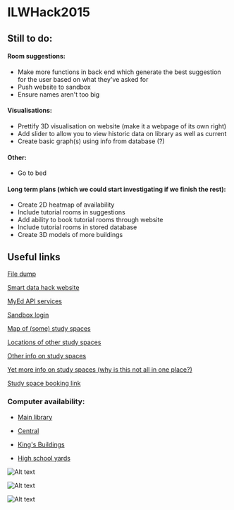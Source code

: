 # ILWHack2015

## Still to do:

#### Room suggestions:

- Make more functions in back end which generate the best suggestion for the user based on what they've asked for
- Push website to sandbox
- Ensure names aren't too big

#### Visualisations:

- Prettify 3D visualisation on website (make it a webpage of its own right)
- Add slider to allow you to view historic data on library as well as current
- Create basic graph(s) using info from database (?)

#### Other:

- Go to bed

#### Long term plans (which we could start investigating if we finish the rest):

- Create 2D heatmap of availability
- Include tutorial rooms in suggestions
- Add ability to book tutorial rooms through website
- Include tutorial rooms in stored database
- Create 3D models of more buildings


## Useful links

[File dump](https://drive.google.com/folderview?id=0B0Sf-og_VzkdRmRMVXVoRTBVWGc&usp=sharing)

[Smart data hack website](http://smartdatahack.org/)

[MyEd API services](https://www.wiki.ed.ac.uk/pages/viewpage.action?pageId=251988936)

[Sandbox login](https://chostt.is.ed.ac.uk:2083/)

[Map of (some) study spaces](http://www.docs.is.ed.ac.uk/docs/Subjects/IS-Help/map.html)

[Locations of other study spaces](http://www.ed.ac.uk/schools-departments/information-services/computing/desktop-personal/open-access/locations)

[Other info on study spaces](http://www.ed.ac.uk/schools-departments/information-services/students/study-space/computers-for-study)

[Yet more info on study spaces (why is this not all in one place?)](http://www.ed.ac.uk/schools-departments/student-administration/timetabling/students/student-study-space)

[Study space booking link](https://www.ted.is.ed.ac.uk/UOE1415STU_WRB/book.aspx)

### Computer availability:

 - [Main library](http://labmonitor.ucs.ed.ac.uk/myed/index.cfm?fuseaction=Available&lab_group_name=Main%20Library)

 - [Central](http://labmonitor.ucs.ed.ac.uk/myed/index.cfm?fuseaction=Available&lab_group_name=Central)

 - [King's Buildings](http://labmonitor.ucs.ed.ac.uk/myed/index.cfm?fuseaction=Available&lab_group_name=KB%20Labs)

 - [High school yards](http://labmonitor.ucs.ed.ac.uk/myed/index.cfm?fuseaction=Available&lab_group_name=Holyrood%20and%20High%20School%20Yards)


![Alt text](https://raw.githubusercontent.com/pbsinclair42/ILWHack2015/master/screenshots/2015-02-20%2003.06.26%20pm.png "Main app")

![Alt text](https://raw.githubusercontent.com/pbsinclair42/ILWHack2015/master/screenshots/2015-02-20%2003.06.56%20pm.png "Customizable options")

![Alt text](https://raw.githubusercontent.com/pbsinclair42/ILWHack2015/master/screenshots/2015-02-20%2003.08.16%20pm.png "Main Library 3D Visualisation")
